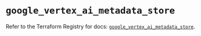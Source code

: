 # `google_vertex_ai_metadata_store`

Refer to the Terraform Registry for docs: [`google_vertex_ai_metadata_store`](https://registry.terraform.io/providers/hashicorp/google-beta/6.8.0/docs/resources/google_vertex_ai_metadata_store).
